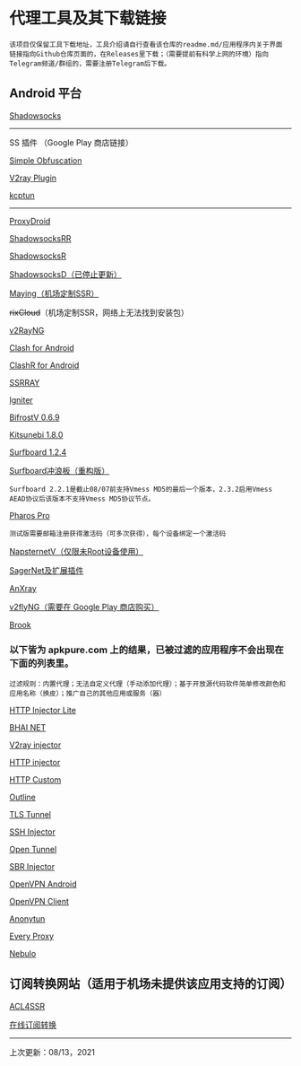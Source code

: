 # 代理工具及其下载链接

    该项目仅保留工具下载地址，工具介绍请自行查看该仓库的readme.md/应用程序内关于界面
    链接指向Github仓库页面的，在Releases里下载；（需要提前有科学上网的环境）指向Telegram频道/群组的，需要注册Telegram后下载。

## Android 平台
    

[Shadowsocks](https://github.com/shadowsocks/shadowsocks-android)

------
SS 插件 （Google Play 商店链接）

[Simple Obfuscation](https://play.google.com/store/apps/details?id=com.github.shadowsocks.plugin.obfs_local)

[V2ray Plugin](https://play.google.com/store/apps/details?id=com.github.shadowsocks.plugin.v2ray)

[kcptun](https://play.google.com/store/apps/details?id=com.github.shadowsocks.plugin.kcptun)

------

[ProxyDroid](https://play.google.com/store/apps/details?id=org.proxydroid)

[ShadowsocksRR](https://github.com/shadowsocksrr/shadowsocksr-android)

[ShadowsocksR](https://github.com/HMBSbige/ShadowsocksR-Android)

[ShadowsocksD（已停止更新）](https://github.com/Tooruchan/SSD-Android)

[Maying（机场定制SSR）](https://github.com/Kifranei/Shadowsocksr-Maying/releases)

~~rixCloud~~（机场定制SSR，网络上无法找到安装包）

[v2RayNG](https://github.com/2dust/v2rayNG)

[Clash for Android](https://github.com/Kr328/ClashForAndroid)

[ClashR for Android](https://github.com/naicfeng/ClashRForAndroid)

[SSRRAY](https://github.com/xxf098/shadowsocksr-v2ray-trojan-android)

[Igniter](https://github.com/trojan-gfw/igniter)

[BifrostV 0.6.9](https://github.com/Kifranei/ProxyToolLists/releases/download/BifrostV/BifrostV-0.6.9.apk)

[Kitsunebi 1.8.0](https://github.com/Kifranei/ProxyToolLists/releases/download/Kitsunebi/Kitsunebi-1.8.0.apk)

[Surfboard 1.2.4](https://m.apkpure.com/surfboard/com.getsurfboard/download/69-APK?from=versions%2Fversion)

[Surfboard冲浪板（重构版）](https://t.me/surfboardnews)

    Surfboard 2.2.1是截止08/07前支持Vmess MD5的最后一个版本，2.3.2启用Vmess AEAD协议后该版本不支持Vmess MD5协议节点。

[Pharos Pro](https://t.me/Pharos_Pro_Announcements)

    测试版需要邮箱注册获得激活码（可多次获得），每个设备绑定一个激活码

[NapsternetV（仅限未Root设备使用）](https://m.apkpure.com/cn/napsternetv-v2ray-and-psiphon-vpn-client/com.napsternetlabs.napsternetv)

[SagerNet及扩展插件](https://sagernet.org/download/)

[AnXray](https://github.com/XTLS/AnXray)

[v2flyNG（需要在 Google Play 商店购买）](https://play.google.com/store/apps/details?id=com.v2ray.v2fly)

[Brook](https://github.com/txthinking/brook)

### 以下皆为 apkpure.com 上的结果，已被过滤的应用程序不会出现在下面的列表里。

    过滤规则：内置代理；无法自定义代理（手动添加代理）；基于开放源代码软件简单修改颜色和应用名称（换皮）；推广自己的其他应用或服务（器）

[HTTP Injector Lite](https://m.apkpure.com/cn/http-injector-lite-ssh-proxy-vpn/com.evozi.injector.lite)

[BHAI NET](https://m.apkpure.com/cn/bhai-net/com.psiphon4)

[V2ray injector](https://m.apkpure.com/cn/v2ray-injector-free-v2ray-client-tunnel-vpn/com.technore.v2rayinjector)

[HTTP injector](https://m.apkpure.com/cn/http-injector-ssh-proxy-v2ray-vpn/com.evozi.injector)

[HTTP Custom](https://m.apkpure.com/cn/http-custom-ssh-vpn-client-with-custom-header/xyz.easypro.httpcustom)

[Outline](https://m.apkpure.com/cn/outline/org.outline.android.client)

[TLS Tunnel](https://m.apkpure.com/cn/tls-tunnel-free-and-unlimited-vpn/com.tlsvpn.tlstunnel)

[SSH Injector](https://m.apkpure.com/cn/ssh-injector-free-ssh-ssl-http-proxy-tunnel-vpn/com.technore.sshinjector)

[Open Tunnel](https://m.apkpure.com/cn/opentunnel/com.opentunnel.app)

[SBR Injector](https://m.apkpure.com/cn/sbr-injector-ssh-slowdns-ssl-vpn/com.sshbrazil.braziltunnel)

[OpenVPN Android](https://m.apkpure.com/cn/openvpn-for-android/de.blinkt.openvpn)

[OpenVPN Client](https://m.apkpure.com/cn/openvpn-connect-%E2%80%93-fast-safe-ssl-vpn-client/net.openvpn.openvpn)

[Anonytun](https://m.apkpure.com/cn/anonytun/com.anonytun.android)

[Every Proxy](https://m.apkpure.com/cn/every-proxy/com.gorillasoftware.everyproxy)

[Nebulo](https://m.apkpure.com/cn/nebulo-dns-changer-for-dns-over-https-tls/com.frostnerd.smokescreen)

## 订阅转换网站（适用于机场未提供该应用支持的订阅）

[ACL4SSR](https://acl4ssr-sub.github.io)

[在线订阅转换](https://sub.789.st)


------
上次更新：08/13，2021
